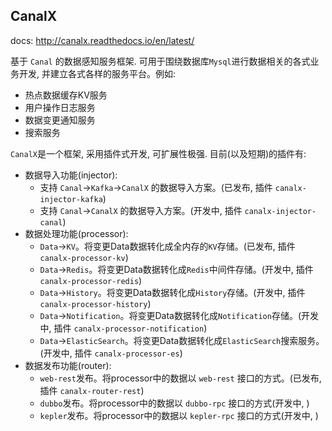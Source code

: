 
## CanalX

docs: http://canalx.readthedocs.io/en/latest/

基于 `Canal` 的数据感知服务框架. 可用于围绕数据库`Mysql`进行数据相关的各式业务开发, 并建立各式各样的服务平台。例如:

- 热点数据缓存KV服务
- 用户操作日志服务
- 数据变更通知服务
- 搜索服务

`CanalX`是一个框架, 采用插件式开发, 可扩展性极强. 目前(以及短期)的插件有:

- 数据导入功能(injector):
	- 支持 `Canal`->`Kafka`->`CanalX` 的数据导入方案。(已发布, 插件 `canalx-injector-kafka`)
	- 支持 `Canal`->`CanalX` 的数据导入方案。(开发中, 插件 `canalx-injector-canal`)
- 数据处理功能(processor):
	- `Data`->`KV`。将变更Data数据转化成全内存的`KV`存储。(已发布, 插件 `canalx-processor-kv`)
	- `Data`->`Redis`。将变更Data数据转化成`Redis`中间件存储。(开发中, 插件 `canalx-processor-redis`)
	- `Data`->`History`。将变更Data数据转化成`History`存储。(开发中, 插件 `canalx-processor-history`)
	- `Data`->`Notification`。将变更Data数据转化成`Notification`存储。(开发中, 插件 `canalx-processor-notification`)
	- `Data`->`ElasticSearch`。将变更Data数据转化成`ElasticSearch`搜索服务。(开发中, 插件 `canalx-processor-es`)
- 数据发布功能(router):
	- `web-rest`发布。将processor中的数据以 `web-rest` 接口的方式。(已发布, 插件 `canalx-router-rest`)
	- `dubbo`发布。将processor中的数据以 `dubbo-rpc` 接口的方式(开发中, )
	- `kepler`发布。将processor中的数据以 `kepler-rpc` 接口的方式(开发中, )
